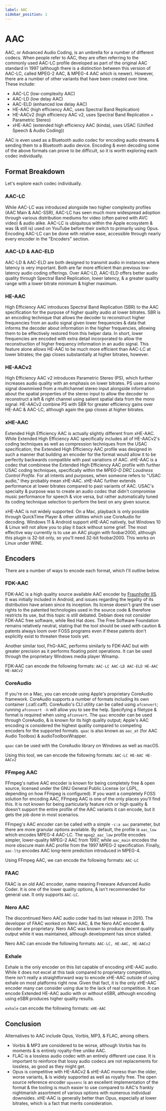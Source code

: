 ```yaml
---
label: AAC
sidebar_position: 1
---
```


# AAC

AAC, or Advanced Audio Coding, is an umbrella for a number of different codecs. When people refer to AAC, they are often referring to the commonly used AAC-LC profile developed as part of the original AAC standard in 1997 (although there is a distinction between this version of AAC-LC, called MPEG-2 AAC, & MPEG-4 AAC which is newer). However, there are a number of other variants that have been created over time. These include:
- AAC-LC (low-complexity AAC)
- AAC-LD (low delay AAC)
- AAC-ELD (enhanced low delay AAC)
- HE-AAC (high efficiency AAC, uses Spectral Band Replication)
- HE-AACv2 (high efficiency AAC v2, uses Spectral Band Replication + Parametric Stereo)
- xHE-AAC (extended high efficiency AAC (kinda), uses USAC (Unified Speech & Audio Coding))

AAC is even used as a Bluetooth audio codec for encoding audio streams & sending them to a Bluetooth audio device. Encoding & even decoding some of the above formats can prove to be difficult, so it is worth exploring each codec individually.

## Format Breakdown

Let's explore each codec individually.

### AAC-LC

While AAC-LC was introduced alongside two higher complexity profiles (AAC Main & AAC-SSR), AAC-LC has seen much more widespread adoption through various distribution mediums for video (often paired with AVC video) & audio alike. AAC-LC is ubiquitous within the Apple ecosystem & was (& still is) used on YouTube before their switch to primarily using Opus. Encoding AAC-LC can be done with relative ease, accessible through nearly every encoder in the "Encoders" section.

### AAC-LD & AAC-ELD

AAC-LD & AAC-ELD are both designed to transmit audio in instances where latency is very important. Both are far more efficient than previous low-latency audio coding offerings. Over AAC-LD, AAC-ELD offers better audio quality through Spectral Band Replication, lower latency, & a greater quality range with a lower bitrate minimum & higher maximum.

### HE-AAC

High Efficiency AAC introduces Spectral Band Replication (SBR) to the AAC specification for the purpose of higher quality audio at lower bitrates. SBR is an encoding technique that allows the decoder to reconstruct higher frequencies from an audio signal given lower frequencies & data that informs the decoder about information in the higher frequencies, allowing them to be effectively restored from this helper data. In short, lower frequencies are encoded with extra detail incorporated to allow the reconstruction of higher frequency information in an audio signal. This feature alone allows HE-AAC to be much more efficient than AAC-LC at lower bitrates; the gap closes substantially at higher bitrates, however.

### HE-AACv2

High Efficiency AAC v2 introduces Parametric Stereo (PS), which further increases audio quality with an emphasis on lower bitrates. PS uses a mono signal downmixed from a multichannel stereo input alongside information about the spatial properties of the stereo input to allow the decoder to reconstruct a left & right channel using salient spatial data from the mono signal. HE-AACv2 combine PS with SBR for greater efficiency gains over HE-AAC & AAC-LC, although again the gap closes at higher bitrates.

### xHE-AAC

Extended High Efficiency AAC is actually slightly different from xHE-AAC. While Extended High Efficiency AAC specifically includes all of HE-AACv2's coding techniques as well as compression techniques from the USAC specification, the Extended High Efficiency AAC profile was designed in such a manner that building an encoder for the format would allow it to be perfectly backwards compatible with past variations of AAC. xHE-AAC is a codec that combinese the Extended High Efficiency AAC profile with further USAC coding techniques, specifically within the *MPEG-D DRC Loudness Control Profile*. For all intents and purposes, when someone refers to "USAC audio," they probably mean xHE-AAC. xHE-AAC further extends performance at lower bitrates compared to past variants of AAC. USAC's specialty & purpose was to create an audio codec that didn't compromise music performance for speech & vice versa, but rather automatically tuned its coding technique selection to perform the best on any given source.

xHE-AAC is not widely supported. On a Mac, playback is only possible through QuickTime Player & other utilities which use CoreAudio for decoding. Windows 11 & Android support xHE-AAC natively, but Windows 10 & Linux will not allow you to play it back without some grief. The most effective way currently is to use an AAC plugin with foobar2000, although this plugin is 32-bit only, so you'll need 32-bit foobar2000. This works on Linux under WINE.

## Encoders
There are a number of ways to encode each format, which I'll outline below.

### FDK-AAC
FDK-AAC is a high quality source available AAC encoder by [Fraunhofer IIS](https://en.wikipedia.org/wiki/Fraunhofer_Society). It was initially included in Android, and issues regarding the legality of its distribution have arisen since its inception. Its license doesn't grant the user rights to the patented technologies used in the source code & therefore restricts its use, but this topic is still debated. Debian does not consider FDK-AAC free software, while Red Hat does. The Free Software Foundation remains relatively neutral, stating that the tool should be used with caution & patents always loom over FOSS programs even if these patents don't explicitly exist to threaten these tools yet.

Another similar tool, FhG-AAC, performs similarly to FDK-AAC but with greater precision as it performs floating point operations. It can be used through the proprietary Windows media player Winamp.

FDK-AAC can encode the following formats:
`AAC-LC AAC-LD AAC-ELD HE-AAC HE-AACv2`

### CoreAudio
If you're on a Mac, you can encode using Apple's proprietary CoreAudio framework. CoreAudio supports a number of formats including its own container (.caf/.caff). CoreAudio's CLI utility can be called using `afconvert`; running `afconvert -h` will allow you to see the help. Specifying a filetype & format is required when using `afconvert`. The `qaac` encoder can be used through CoreAudio, & is known for its high quality output; Apple's AAC encoding is considered the highest quality compared to competing encoders for the supported formats. `qaac` is also known as `aac_at` (for AAC Audio Toolbox) & audioToolboxWrapper.

`qaac` can be used with the CoreAudio library on Windows as well as macOS.

Using this tool, we can encode the following formats:
`AAC-LC HE-AAC HE-AACv2`

### FFmpeg AAC
FFmpeg's native AAC encoder is known for being completely free & open source, licensed under the GNU General Public License (or LGPL, depending on how FFmpeg is configured). If you want a completely FOSS solution for encoding AAC, FFmpeg AAC is one of the only places you'll find this. It is not known for being particularly feature rich or high quality & doesn't support the entire profile of the AAC variants it can encode, but it gets the job done in most scenarios.

FFmpeg's AAC encoder can be called with a simple `-c:a aac` parameter, but there are more granular options available. By default, the profile is `aac_low` which encodes MPEG-4 AAC-LC. The `mpeg2_aac_low` profile encodes simpler, lower-quality MPEG-2 AAC from 1997, while `aac_main` encodes the more obscure main AAC profile from the 1997 MPEG-2 specification. Finally, `aac-ltp` encodes AAC long-term prediction introduced in MPEG-4.

Using FFmpeg AAC, we can encode the following formats:
`AAC-LC`

### FAAC
FAAC is an old AAC encoder, name meaning Freeware Advanced Audio Coder. It is one of the lower quality options, & isn't recommended for general use. It only supports `AAC-LC`.

### Nero AAC
The discontinued Nero AAC audio coder had its last release in 2010. The developer of FAAC worked on Nero AAC, & the Nero AAC encoder & decoder are proprietary. Nero AAC was known to produce decent quality output while it was maintained, although development has since stalled.

Nero AAC can encode the following formats:
`AAC-LC, HE-AAC, HE-AACv2`

### Exhale

Exhale is the only encoder on this list capable of encoding xHE-AAC audio. While it does not excel at this task compared to proprietary competition, there isn't really a straightforward way to encode xHE-AAC outside of using exhale on most platforms right now. Given that fact, it is the only xHE-AAC encoder many can consider using due to the lack of real competition. It can encode Extended HE-AAC audio with or without eSBR, although encoding using eSBR produces higher quality results.

`exhale` can encode the following formats:
`xHE-AAC`

## Conclusion

Alternatives to AAC include Opus, Vorbis, MP3, & FLAC, among others.
- Vorbis & MP3 are considered to be worse, although Vorbis has its moments & is entirely royalty-free unlike AAC.
- FLAC is a lossless audio codec with an entirely different use case. It is important to reinforce that lossy audio codecs are not replacements for lossless, as good as they might get.
- Opus is competitive with HE-AACv2 & xHE-AAC moreso than the older, worse variants, & is widely supported as well as royalty free. The open source reference encoder `opusenc` is an excellent implementation of the format & the tooling is much easier to use compared to AAC's frankly nightmarish assortment of various options with numerous individual downsides. xHE-AAC is generally better than Opus, especially at lower bitrates, which is a fact that merits consideration.